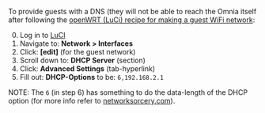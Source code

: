 To provide guests with a DNS (they will not be able to reach the Omnia itself after following the [openWRT (LuCi) recipe for making a guest WiFi network](https://wiki.openwrt.org/doc/recipes/guest-wlan-webinterface):

0. Log in to [LuCI](192.168.1.1/cgi-bin/luci/)
1. Navigate to: **Network > Interfaces**
2. Click: **[edit]** (for the guest network)
3. Scroll down to: **DHCP Server** (section)
4. Click: **Advanced Settings** (tab-hyperlink)
5. Fill out: **DHCP-Options** to be: `6,192.168.2.1`

NOTE: The `6` (in step 6) has something to do the data-length of the DHCP option (for more info refer to [networksorcery.com](http://www.networksorcery.com/enp/protocol/bootp/options.htm)).
